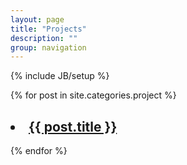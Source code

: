 ```yaml
---
layout: page
title: "Projects"
description: ""
group: navigation
---
```

{% include JB/setup %}

{% for post in site.categories.project %}
<h2><li><a href="{{ post.url }}">{{ post.title }}</a></li></h2>
{% endfor %}
<br/>